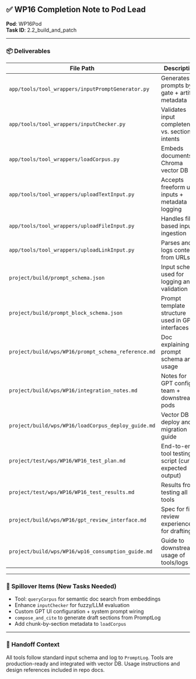 ## ✅ WP16 Completion Note to Pod Lead

**Pod**: WP16Pod  
**Task ID**: 2.2_build_and_patch

---

### 📦 Deliverables
| File Path | Description |
|-----------|-------------|
| `app/tools/tool_wrappers/inputPromptGenerator.py` | Generates prompts by gate + artifact metadata |
| `app/tools/tool_wrappers/inputChecker.py` | Validates input completeness vs. section intents |
| `app/tools/tool_wrappers/loadCorpus.py` | Embeds documents in Chroma vector DB |
| `app/tools/tool_wrappers/uploadTextInput.py` | Accepts freeform user inputs + metadata logging |
| `app/tools/tool_wrappers/uploadFileInput.py` | Handles file-based input ingestion |
| `app/tools/tool_wrappers/uploadLinkInput.py` | Parses and logs content from URLs |
| `project/build/prompt_schema.json` | Input schema used for logging and validation |
| `project/build/prompt_block_schema.json` | Prompt template structure used in GPT interfaces |
| `project/build/wps/WP16/prompt_schema_reference.md` | Doc explaining prompt schema and usage |
| `project/build/wps/WP16/integration_notes.md` | Notes for GPT config team + downstream pods |
| `project/build/wps/WP16/loadCorpus_deploy_guide.md` | Vector DB deploy and migration guide |
| `project/test/wps/WP16/WP16_test_plan.md` | End-to-end tool testing script (curl + expected output) |
| `project/test/wps/WP16/WP16_test_results.md` | Results from testing all tools |
| `project/build/wps/WP16/gpt_review_interface.md` | Spec for final review experience for drafting |
| `project/build/wps/WP16/wp16_consumption_guide.md` | Guide to downstream usage of tools/logs |

---

### 🌊 Spillover Items (New Tasks Needed)
- Tool: `queryCorpus` for semantic doc search from embeddings
- Enhance `inputChecker` for fuzzy/LLM evaluation
- Custom GPT UI configuration + system prompt wiring
- `compose_and_cite` to generate draft sections from PromptLog
- Add chunk-by-section metadata to `loadCorpus`

---

### 🔁 Handoff Context
All tools follow standard input schema and log to `PromptLog`. Tools are production-ready and integrated with vector DB. Usage instructions and design references included in repo docs.